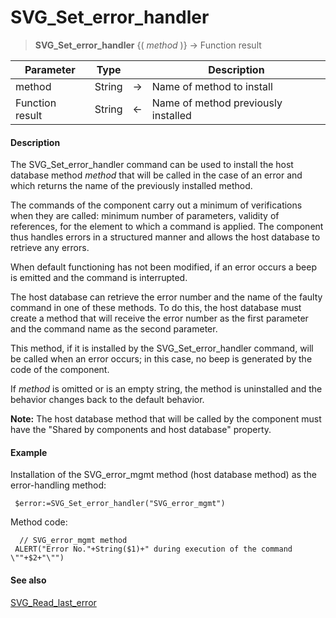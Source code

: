 # SVG_Set_error_handler

>**SVG_Set_error_handler** {( *method* )} -> Function result

| Parameter | Type |  | Description |
| --- | --- | --- | --- |
| method | String | &#8594; | Name of method to install |
| Function result | String | &#8592; | Name of method previously installed |



#### Description 

The SVG\_Set\_error\_handler command can be used to install the host database method *method* that will be called in the case of an error and which returns the name of the previously installed method.

The commands of the component carry out a minimum of verifications when they are called: minimum number of parameters, validity of references, for the element to which a command is applied. The component thus handles errors in a structured manner and allows the host database to retrieve any errors.

When default functioning has not been modified, if an error occurs a beep is emitted and the command is interrupted.

The host database can retrieve the error number and the name of the faulty command in one of these methods. To do this, the host database must create a method that will receive the error number as the first parameter and the command name as the second parameter.

This method, if it is installed by the SVG\_Set\_error\_handler command, will be called when an error occurs; in this case, no beep is generated by the code of the component.

If *method* is omitted or is an empty string, the method is uninstalled and the behavior changes back to the default behavior.

**Note:** The host database method that will be called by the component must have the "Shared by components and host database" property.

#### Example 

Installation of the SVG\_error\_mgmt method (host database method) as the error-handling method:

```4d
 $error:=SVG_Set_error_handler("SVG_error_mgmt")
```

Method code:

```4d
  // SVG_error_mgmt method
 ALERT("Error No."+String($1)+" during execution of the command \""+$2+"\"")
```

#### See also 

[SVG\_Read\_last\_error](SVG%5FRead%5Flast%5Ferror.md)  